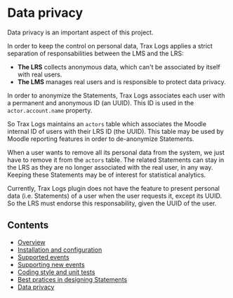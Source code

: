 # Data privacy

Data privacy is an important aspect of this project.

In order to keep the control on personal data, Trax Logs applies a strict separation of responsabilities between the LMS and the LRS:
* **The LRS** collects anonymous data, which can't be associated by itself with real users.
* **The LMS** manages real users and is responsible to protect data privacy.

In order to anonymize the Statements, Trax Logs associates each user with a permanent and anonymous ID (an UUID).
This ID is used in the `actor.account.name` property. 

So Trax Logs maintains an `actors` table which associates the Moodle internal ID of users with their LRS ID (the UUID).
This table may be used by Moodle reporting features in order to de-anonymize Statements.

When a user wants to remove all its personal data from the system, we just have to remove it from the `actors` table.
The related Statements can stay in the LRS as they are no longer associated with the real user, in any way.
Keeping these Statements may be of interest for statistical analytics.

Currently, Trax Logs plugin does not have the feature to present personal data (i.e. Statements) of a user when the user requests it, except its UUID.
So the LRS must endorse this responsability, given the UUID of the user.


## Contents

* [Overview](../README.md)
* [Installation and configuration](install.md)
* [Supported events](events.md)
* [Supporting new events](extend.md)
* [Coding style and unit tests](test.md)
* [Best pratices in designing Statements](best-practices.md)
* [Data privacy](privacy.md)
